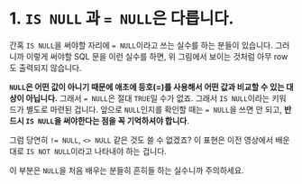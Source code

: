 # **1. `IS NULL` 과 `= NULL`은 다릅니다.**

간혹 `IS NULL`을 써야할 자리에 `= NULL`이라고 쓰는 실수를 하는 분들이 있습니다. 그러니까 이렇게 써야할 SQL 문을 이런 실수를 하면, 위 그림에서 보이는 것처럼 아무 row도 출력되지 않습니다.

**`NULL`은 어떤 값이 아니기 때문에 애초에 등호(=)를 사용해서 어떤 값과 비교할 수 있는 대상이 아닙니다.** 그래서 `= NULL`은 절대 `TRUE`일 수가 없죠. 그래서 `IS NULL`이라는 키워드가 별도로 마련된 겁니다. 앞으로 `NULL`인지를 확인할 때는 `= NULL`을 쓰면 안 되고, **반드시 `IS NULL`을 써야한다는 점을 꼭 기억하셔야 합니다**.

그럼 당연히 `!= NULL`, `<> NULL` 같은 것도 쓸 수 없겠죠? 이 표현은 이전 영상에서 배운대로 `IS NOT NULL`이라고 나타내야 하는 겁니다.

이 부분은 `NULL`을 처음 배우는 분들히 흔히들 하는 실수니까 주의하세요.
